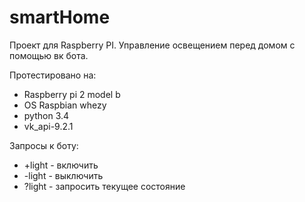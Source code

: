 # smartHome
Проект для Raspberry PI. Управление освещением перед домом с помощью вк бота.

Протестировано на:
- Raspberry pi 2 model b
- OS Raspbian whezy
- python 3.4
- vk_api-9.2.1

Запросы к боту:
- +light - включить
- -light - выключить
- ?light - запросить текущее состояние
